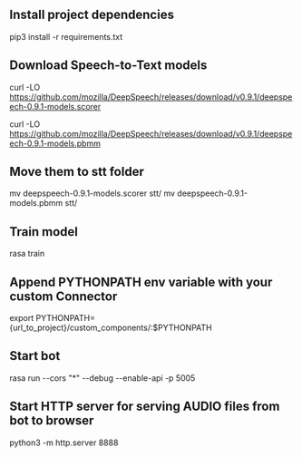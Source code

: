 ## Install project dependencies

pip3 install -r requirements.txt

## Download Speech-to-Text models

curl -LO https://github.com/mozilla/DeepSpeech/releases/download/v0.9.1/deepspeech-0.9.1-models.scorer


curl -LO https://github.com/mozilla/DeepSpeech/releases/download/v0.9.1/deepspeech-0.9.1-models.pbmm

## Move them to stt folder

mv deepspeech-0.9.1-models.scorer stt/
mv deepspeech-0.9.1-models.pbmm stt/

## Train model
rasa train

## Append PYTHONPATH env variable with your custom Connector

export PYTHONPATH={url_to_project}/custom_components/:$PYTHONPATH

## Start bot
rasa run --cors "*" --debug --enable-api -p 5005


## Start HTTP server for serving AUDIO files from bot to browser
python3 -m http.server 8888

